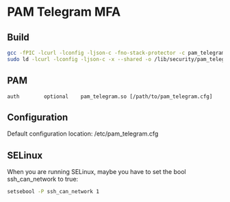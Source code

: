 # PAM Telegram MFA

## Build
```bash
gcc -fPIC -lcurl -lconfig -ljson-c -fno-stack-protector -c pam_telegram.c -o pam_telegram.o
sudo ld -lcurl -lconfig -ljson-c -x --shared -o /lib/security/pam_telegram.so pam_telegram.o
```

## PAM
```
auth        optional    pam_telegram.so [/path/to/pam_telegram.cfg]
```

## Configuration
Default configuration location: /etc/pam_telegram.cfg

## SELinux
When you are running SELinux, maybe you have to set the bool ssh_can_network to true:
```bash
setsebool -P ssh_can_network 1
```